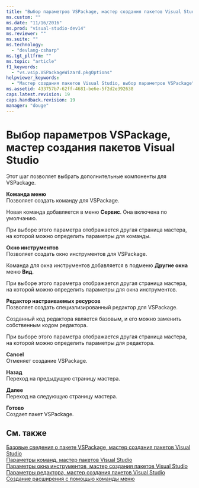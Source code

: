 ```yaml
---
title: "Выбор параметров VSPackage, мастер создания пакетов Visual Studio | Microsoft Docs"
ms.custom: ""
ms.date: "11/16/2016"
ms.prod: "visual-studio-dev14"
ms.reviewer: ""
ms.suite: ""
ms.technology: 
  - "devlang-csharp"
ms.tgt_pltfrm: ""
ms.topic: "article"
f1_keywords: 
  - "vs.vsip.VSPackageWizard.pkgOptions"
helpviewer_keywords: 
  - "Мастер создания пакетов Visual Studio, выбор параметров VSPackage"
ms.assetid: 433757b7-62ff-4681-be6e-5f2d2e392638
caps.latest.revision: 19
caps.handback.revision: 19
manager: "douge"
---
```

# Выбор параметров VSPackage, мастер создания пакетов Visual Studio
Этот шаг позволяет выбрать дополнительные компоненты для VSPackage.  
  
 **Команда меню**  
 Позволяет создать команду для VSPackage.  
  
 Новая команда добавляется в меню **Сервис**. Она включена по умолчанию.  
  
 При выборе этого параметра отображается другая страница мастера, на которой можно определить параметры для команды.  
  
 **Окно инструментов**  
 Позволяет создать окно инструментов для VSPackage.  
  
 Команда для окна инструментов добавляется в подменю **Другие окна** меню **Вид**.  
  
 При выборе этого параметра отображается другая страница мастера, на которой можно определить параметры для окна инструментов.  
  
 **Редактор настраиваемых ресурсов**  
 Позволяет создать специализированный редактор для VSPackage.  
  
 Созданный код редактора является базовым, и его можно заменить собственным кодом редактора.  
  
 При выборе этого параметра отображается другая страница мастера, на которой можно определить параметры для редактора.  
  
 **Cancel**  
 Отменяет создание VSPackage.  
  
 **Назад**  
 Переход на предыдущую страницу мастера.  
  
 **Далее**  
 Переход на следующую страницу мастера.  
  
 **Готово**  
 Создает пакет VSPackage.  
  
## См. также  
 [Базовые сведения о пакете VSPackage, мастер создания пакетов Visual Studio](../misc/basic-vspackage-information-visual-studio-package-wizard.md)   
 [Параметры команд, мастер пакетов Visual Studio](../misc/command-options-visual-studio-package-wizard.md)   
 [Параметры окна инструментов, мастер создания пакетов Visual Studio](../misc/tool-window-options-visual-studio-package-wizard.md)   
 [Параметры редактора, мастер создания пакетов Visual Studio](../misc/editor-options-visual-studio-package-wizard.md)   
 [Создание расширения с помощью команды меню](../extensibility/creating-an-extension-with-a-menu-command.md)